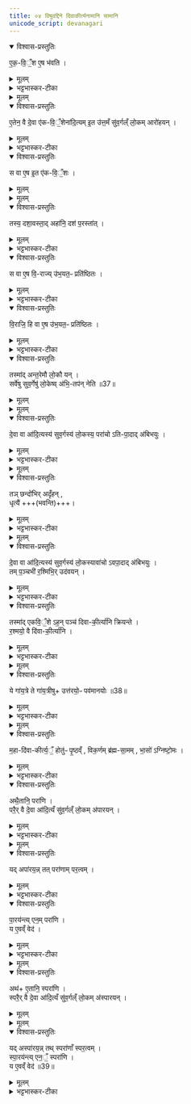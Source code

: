 ```yaml
---
title: ०४ विषुवद्दिने दिवाकीर्त्यनामानि सामानि
unicode_script: devanagari
---
```


<details open><summary>विश्वास-प्रस्तुतिः</summary>

ए॒क॒-वि॒ँ॒श ए॒ष भ॑वति ।  
</details>

<details><summary>मूलम्</summary>

ए॒क॒-वि॒ँ॒श ए॒ष भ॑वति ।  
</details>

<details><summary>भट्टभास्कर-टीका</summary>

1 एकविंश इत्यादि ॥ एष वक्ष्यमाणो विषुवान् एकविंशः । एकविंशस्तोमकः ।
</details>


<details><summary>मूलम्</summary>

ए॒तेन॒ वै दे॒वा ए॑कवि॒ँ॒शेन॑ ।
आ॒दि॒त्यमि॒त उ॑त्त॒मँ सु॑व॒र्गल्ँलो॒कमारो॑हयन् ।
</details>

<details open><summary>विश्वास-प्रस्तुतिः</summary>

ए॒तेन॒ वै दे॒वा ए॑क-वि॒ँ॒शेना॑दि॒त्यम् इ॒त उ॑त्त॒मँ सु॑व॒र्गल्ँ लो॒कम् आरो॑हयन् ।  
</details>

<details><summary>मूलम्</summary>

ए॒तेन॒ वै दे॒वा ए॑क-वि॒ँ॒शेना॑दि॒त्यम् इ॒त उ॑त्त॒मँ सु॑व॒र्गल्ँ लो॒कम् आरो॑हयन् ।  
</details>

<details><summary>भट्टभास्कर-टीका</summary>

एतेन वा इत्यादि । गतम् ।
</details>

<details open><summary>विश्वास-प्रस्तुतिः</summary>

स वा ए॒ष इ॒त ए॑क-वि॒ँ॒शः ।  
</details>

<details><summary>मूलम्</summary>

स वा ए॒ष इ॒त ए॑क-वि॒ँ॒शः ।  
</details>


<details><summary>मूलम्</summary>

तस्य॒ दशा॒वस्ता॒दहा॑नि ।
दश॑ प॒रस्ता॑त् ।
</details>

<details open><summary>विश्वास-प्रस्तुतिः</summary>

तस्य॒ दशा॒वस्ता॒द् अहा॑नि॒ दश॑ प॒रस्ता॑त् ।  
</details>

<details><summary>मूलम्</summary>

तस्य॒ दशा॒वस्ता॒द् अहा॑नि॒ दश॑ प॒रस्ता॑त् ।  
</details>

<details><summary>भट्टभास्कर-टीका</summary>

स वा इत्यादि । स एष वक्ष्यमाण इतोपि हेतोः एकविंशः, तस्य दशावस्तादहानि परस्ताच्च दश अहानि ।
</details>

<details open><summary>विश्वास-प्रस्तुतिः</summary>

स वा ए॒ष वि॒-राज्य् उ॑भ॒यत॒ᳶ प्रति॑ष्ठितः ।  
</details>

<details><summary>मूलम्</summary>

स वा ए॒ष वि॒-राज्य् उ॑भ॒यत॒ᳶ प्रति॑ष्ठितः ।  
</details>

<details><summary>भट्टभास्कर-टीका</summary>

सः अयं मध्ये पृष्ठवंशस्थानीय उभयतः अवस्तात् परस्ताच्च विराजि प्रतिष्ठितः । कथं ? पृष्ठ्यः षडहः, विश्वजित्, त्रयः परस्सामानः विषुवान्, परतो व्यावृत्तास्त्रयः परस्सामानः, अभिजित्, पृष्ठ्यः पडह आवृत्त इति ॥
</details>

<details open><summary>विश्वास-प्रस्तुतिः</summary>

वि॒राजि॒ हि वा ए॒ष उ॑भ॒यत॒ᳶ प्रति॑ष्ठितः ।  
</details>

<details><summary>मूलम्</summary>

वि॒राजि॒ हि वा ए॒ष उ॑भ॒यत॒ᳶ प्रति॑ष्ठितः ।  
</details>

<details><summary>भट्टभास्कर-टीका</summary>

2 विराजि हीत्यादि ॥ एष खल्वादित्योपि हि विराज्युभयतः प्रतिष्ठितः अवस्तात् पञ्चशतानि रश्मयः परस्ताच्च पञ्चशतानि मध्ये विराजि प्रतिष्ठितो भवति । यद्वा - प्रधानभूतैर्दशभिः रश्मिभिः अवस्तात्परस्ताच्च उभयतः प्रतितिष्ठतीति ।
</details>

<details open><summary>विश्वास-प्रस्तुतिः</summary>

तस्मा॑द् अन्त॒रेमौ लो॒कौ यन् ।  
सर्वे॑षु सुव॒र्गेषु॑ लो॒केष्व् अ॑भि॒-तप॑न् नेति ॥37॥  
</details>

<details><summary>मूलम्</summary>

तस्मा॑द् अन्त॒रेमौ लो॒कौ यन् ।  
सर्वे॑षु सुव॒र्गेषु॑ लो॒केष्व् अ॑भि॒-तप॑न् नेति ॥37॥  
</details>


<details><summary>मूलम्</summary>

दे॒वा वा आ॑दि॒त्यस्य॑ सुव॒र्गस्य॑ लो॒कस्य॑ । परा॑चोऽतिपा॒दाद॑बिभयुः ।
</details>

<details open><summary>विश्वास-प्रस्तुतिः</summary>

दे॒वा वा आ॑दि॒त्यस्य॑ सुव॒र्गस्य॑ लो॒कस्य॒ परा॑चो ऽति-पा॒दाद् अ॑बिभयुः ।  
</details>

<details><summary>मूलम्</summary>

दे॒वा वा आ॑दि॒त्यस्य॑ सुव॒र्गस्य॑ लो॒कस्य॒ परा॑चो ऽति-पा॒दाद् अ॑बिभयुः ।  
</details>

<details><summary>भट्टभास्कर-टीका</summary>

तस्मादित्यादि । ऊर्ध्वमतिगमनात् देवा अबिभयुः ।
</details>


<details><summary>मूलम्</summary>

तञ्छन्दो॑भिरदृँह॒न्धृत्यै॑ ।
</details>

<details open><summary>विश्वास-प्रस्तुतिः</summary>

तञ् छन्दो॑भिर् अदृँहन् ,   
धृत्यै॑ +++(भवन्ति)+++।  
</details>

<details><summary>मूलम्</summary>

तञ् छन्दो॑भिर् अदृँहन् ,   
धृत्यै॑ +++(भवन्ति)+++।  
</details>

<details><summary>भट्टभास्कर-टीका</summary>

तत्परिहाराय तं आदित्यं छन्दोभिः गायत्र्यादिभिः सावनैः अदृंहन् स्तम्भितवन्तः रज्जुभिर्बद्धमिवाकुर्वन् । तस्माद्धृत्यै भवन्ति छन्दांसि ॥
</details>


<details><summary>मूलम्</summary>

दे॒वा वा आ॑दि॒त्यस्य॑ सुव॒र्गस्य॑ लो॒कस्य॑ । अवा॑चोऽवपा॒दाद॑बिभयुः ।
</details>

<details open><summary>विश्वास-प्रस्तुतिः</summary>

दे॒वा वा आ॑दि॒त्यस्य॑ सुव॒र्गस्य॑ लो॒कस्यावा॑चो ऽवपा॒दाद् अ॑बिभयुः ।  
तम् प॒ञ्चभी॑ र॒श्मिभि॒र् उद॑वयन् ।  
</details>

<details><summary>मूलम्</summary>

दे॒वा वा आ॑दि॒त्यस्य॑ सुव॒र्गस्य॑ लो॒कस्यावा॑चो ऽवपा॒दाद् अ॑बिभयुः ।  
तम् प॒ञ्चभी॑ र॒श्मिभि॒र् उद॑वयन् ।  
</details>

<details><summary>भट्टभास्कर-टीका</summary>

3 देवा वा इत्याति ॥ अवाचोऽवपादात् अधस्तात् न्यक्पतनात् अबिभयुः । तत्परिहाराय पञ्चभी रश्मिभिरादित्यं उदवयन् ऊर्ध्वमुत्तम्भितवन्तः ऊर्ध्वमिवाकुर्वन् ।
</details>

<details open><summary>विश्वास-प्रस्तुतिः</summary>

तस्मा॑द् एकवि॒ँ॒शे ऽह॒न् पञ्च॑ दिवा-की॒र्त्या॑नि क्रियन्ते ।  
र॒श्मयो॒ वै दि॑वा-की॒र्त्या॑नि ।  
</details>

<details><summary>मूलम्</summary>

तस्मा॑द् एकवि॒ँ॒शे ऽह॒न् पञ्च॑ दिवा-की॒र्त्या॑नि क्रियन्ते ।  
र॒श्मयो॒ वै दि॑वा-की॒र्त्या॑नि ।  
</details>

<details><summary>भट्टभास्कर-टीका</summary>

तस्मादेकविंशेऽह्नि विषुवति पञ्च दिवाकीर्त्यनामानि क्रियन्ते । रश्मिस्थानीयानि हि दिवाकीर्त्यानि सामानि ।
</details>


<details><summary>मूलम्</summary>

ये गा॑य॒त्रे ।
ते गा॑य॒त्रीषूत्त॑रयो॒ᳶ पव॑मानयोः ॥38॥  
</details>

<details open><summary>विश्वास-प्रस्तुतिः</summary>

ये गा॑य॒त्रे ते गा॑य॒त्रीषु+ उत्त॑रयो॒ᳶ पव॑मानयोः ॥38॥  
</details>

<details><summary>मूलम्</summary>

ये गा॑य॒त्रे ते गा॑य॒त्रीषु+ उत्त॑रयो॒ᳶ पव॑मानयोः ॥38॥  
</details>

<details><summary>भट्टभास्कर-टीका</summary>

तत्र ये भ्राजाभ्राजे नाम दिवाकीर्त्ये गायत्रे प्रातस्सवने ते एव उत्तरयोः पवमानयोः मध्यन्दिने आर्भवे च कार्ये । विशेषस्तु सावनच्छन्दो हित्वा गायत्रीष्वेव कार्ये ।
</details>


<details><summary>मूलम्</summary>

म॒हादि॑वाकीर्त्य॒ँ॒ होतु॑ᳶ पृ॒ष्ठम् । वि॒क॒र्णम्ब्र॑ह्मसा॒मम् ।
</details>

<details open><summary>विश्वास-प्रस्तुतिः</summary>

म॒हा-दि॑वा-कीर्त्य॒ँ॒ होतु॑ᳶ पृ॒ष्ठव्ँ , विक॒र्णम् ब्र॑ह्म-सा॒मम् , भा॒सो॑ ऽग्निष्टो॒मः ।  
</details>

<details><summary>मूलम्</summary>

म॒हा-दि॑वा-कीर्त्य॒ँ॒ होतु॑ᳶ पृ॒ष्ठव्ँ , विक॒र्णम् ब्र॑ह्म-सा॒मम् , भा॒सो॑ ऽग्निष्टो॒मः ।  
</details>

<details><summary>भट्टभास्कर-टीका</summary>

अय माध्यन्दिनं महादिवाकीर्त्यं नाम होतुः पृष्ठं पृष्ठानां प्रथमम् । तत्रेव विकर्णं नाम ब्रह्मसामं कार्यं पृष्ठानां तृतीयं ब्रह्मणः साम ब्रह्मसामम् । 'अनसन्तान्नपुंसकात्'इत्यच् समासान्तः ।
अथ तृतीयसवने भासो नाम अग्निष्टोमसाम कार्यः ॥
</details>

<details open><summary>विश्वास-प्रस्तुतिः</summary>

अथै॒तानि॒ परा॑णि ।  
परै॒र् वै दे॒वा आ॑दि॒त्यँ सु॑व॒र्गल्ँ लो॒कम् अ॑पारयन् ।  
</details>

<details><summary>मूलम्</summary>

अथै॒तानि॒ परा॑णि ।  
परै॒र् वै दे॒वा आ॑दि॒त्यँ सु॑व॒र्गल्ँ लो॒कम् अ॑पारयन् ।  
</details>

<details><summary>भट्टभास्कर-टीका</summary>

4 एवं विषुवत्तं विधाय तमभितः स्थितानां परस्साम्नां पुनस्तुतिर्नाम च क्रियते - अथेत्यादि ॥ अपारयन् स्वर्गलोकस्थानीयमादित्यं पूर्तिमगमयन् । पृ पालनपूरणयोः । यद्वा - पृ प्रीतौ । आदित्यमप्रीणयन् ।
</details>


<details><summary>मूलम्</summary>

यदपा॑रयन् ।
तत्परा॑णाम्पर॒त्वम् ।
</details>

<details open><summary>विश्वास-प्रस्तुतिः</summary>

यद् अपा॑रय॒न्न् तत् परा॑णाम् पर॒त्वम् ।  
</details>

<details><summary>मूलम्</summary>

यद् अपा॑रय॒न्न् तत् परा॑णाम् पर॒त्वम् ।  
</details>

<details><summary>भट्टभास्कर-टीका</summary>

तस्मात् पराणां परस्साम्नां परत्वम् । ऋदोरप्, पचाद्यच् वा । वृषादिर्द्रष्टव्यः ।
</details>

<details open><summary>विश्वास-प्रस्तुतिः</summary>

पा॒रय॑न्त्य् एन॒म् परा॑णि ।  
य ए॒वव्ँ वेद॑ ।  
</details>

<details><summary>मूलम्</summary>

पा॒रय॑न्त्य् एन॒म् परा॑णि ।  
य ए॒वव्ँ वेद॑ ।  
</details>

<details><summary>भट्टभास्कर-टीका</summary>

पराणि आदित्यं पारयन्ति पूरयन्ति प्रीणयन्ति वा । तैस्तं पारयन्ति देवाः । अथ य एवं वेद पराणां परत्वं एनं वेदितारं पराणि पारयन्ति प्रतिष्ठितैश्वर्यं कुर्वन्ति । परैरिति कर्तरि तृतीया न हेतौ, पारयन्त्येनं पराणीति कर्तृत्वदर्शनात् ॥
</details>


<details><summary>मूलम्</summary>

अथै॒तानि॒ स्परा॑णि ।
</details>

<details open><summary>विश्वास-प्रस्तुतिः</summary>

अथ॑+ ए॒तानि॒ स्परा॑णि ।  
स्परै॒र् वै दे॒वा आ॑दि॒त्यँ सु॑व॒र्गल्ँ लो॒कम् अ॑स्पारयन् ।
</details>

<details><summary>मूलम्</summary>

अथ॑+ ए॒तानि॒ स्परा॑णि ।  
स्परै॒र् वै दे॒वा आ॑दि॒त्यँ सु॑व॒र्गल्ँ लो॒कम् अ॑स्पारयन् ।
</details>


<details><summary>मूलम्</summary>

यदस्पा॑रयन् ।
तत्स्परा॑णाँ स्पर॒त्वम् ।
</details>

<details open><summary>विश्वास-प्रस्तुतिः</summary>

यद् अस्पा॑रय॒न्न् तथ् स्परा॑णाँ स्पर॒त्वम् ।  
स्पा॒रय॑न्त्य् एन॒ँ॒ स्परा॑णि ।  
य ए॒वव्ँ वेद॑ ॥39॥  
</details>

<details><summary>मूलम्</summary>

यद् अस्पा॑रय॒न्न् तथ् स्परा॑णाँ स्पर॒त्वम् ।  
स्पा॒रय॑न्त्य् एन॒ँ॒ स्परा॑णि ।  
य ए॒वव्ँ वेद॑ ॥39॥  
</details>

<details><summary>भट्टभास्कर-टीका</summary>

5 अथेत्यादि ॥ स्पृ प्रीतिचलनयोः । समानमन्यत् । एवं परस्परात्मकं नामद्वयं परस्साम्नां दर्शितम् ॥
इति द्वितीये चतुर्थोऽनुवाकः॥  

</details>

